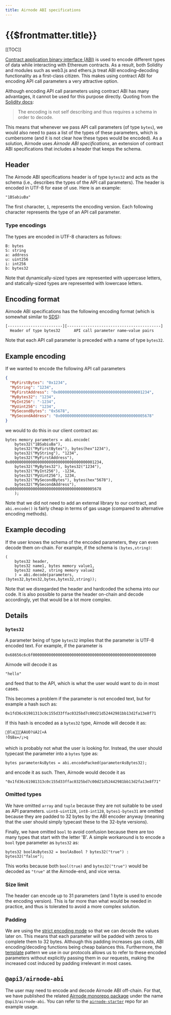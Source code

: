 ```yaml
---
title: Airnode ABI specifications
---
```


# {{$frontmatter.title}}

[[TOC]]

[Contract application binary interface (ABI)](https://docs.soliditylang.org/en/v0.6.12/abi-spec.html) is used to encode different types of data while interacting with Ethereum contracts.
As a result, both Solidity and modules such as web3.js and ethers.js treat ABI encoding–decoding functionality as a first-class citizen.
This makes using contract ABI for encoding API call parameters a very attractive option.

Although encoding API call parameters using contract ABI has many advantages, it cannot be used for this purpose directly.
Quoting from the [Solidity docs](https://docs.soliditylang.org/en/v0.6.12/abi-spec.html):
>The encoding is not self describing and thus requires a schema in order to decode.

This means that whenever we pass API call parameters (of type `bytes`), we would also need to pass a list of the types of these parameters, which is cumbersome (and it is not clear how these types would be encoded).
As a solution, Airnode uses *Airnode ABI specifications*, an extension of contract ABI specifications that includes a header that keeps the schema.

## Header

The Airnode ABI specifications header is of type `bytes32` and acts as the schema (i.e., describes the types of the API call parameters).
The header is encoded in UTF-8 for ease of use.
Here is an example:
```
"1BSabiuBa"
```
The first character, `1`, represents the encoding version.
Each following character represents the type of an API call parameter.

### Type encodings

The types are encoded in UTF-8 characters as follows:
```
B: bytes
S: string
a: address
u: uint256
i: int256
b: bytes32
```
Note that dynamically-sized types are represented with uppercase letters, and statically-sized types are represented with lowercase letters.

## Encoding format

Airnode ABI specifications has the following encoding format (which is somewhat similar to [SDS](https://github.com/antirez/sds)):

```
[------------------------][-----------------------------------------]
  Header of type bytes32      API call parameter name–value pairs
```

Note that each API call parameter is preceded with a name of type `bytes32`.

## Example encoding

If we wanted to encode the following API call parameters
```json
{
  "MyFirstBytes": "0x1234",
  "MyString": "1234",
  "MyFirstAddress": "0x0000000000000000000000000000000000001234",
  "MyBytes32": "1234",
  "MyInt256": "-1234",
  "MyUint256": "1234",
  "MySecondBytes": "0x5678",
  "MySecondAddress": "0x0000000000000000000000000000000000005678"
}
```

we would to do this in our client contract as:
```solidity
bytes memory parameters = abi.encode(
    bytes32("1BSabiuBa"),
    bytes32("MyFirstBytes"), bytes(hex"1234"),
    bytes32("MyString"), "1234",
    bytes32("MyFirstAddress"), 0x0000000000000000000000000000000000001234,
    bytes32("MyBytes32"), bytes32("1234"),
    bytes32("MyInt256"), -1234,
    bytes32("MyUint256"), 1234,
    bytes32("MySecondBytes"), bytes(hex"5678"),
    bytes32("MySecondAddress"), 0x0000000000000000000000000000000000005678
    );
```

Note that we did not need to add an external library to our contract, and `abi.encode()` is fairly cheap in terms of gas usage (compared to alternative encoding methods).

## Example decoding

If the user knows the schema of the encoded parameters, they can even decode them on-chain.
For example, if the schema is `(bytes,string)`:
```solidity
(
    bytes32 header,
    bytes32 name1, bytes memory value1,
    bytes32 name2, string memory value2
    ) = abi.decode(parameters, (bytes32,bytes32,bytes,bytes32,string));
```
Note that we disregarded the header and hardcoded the schema into our code.
It is also possible to parse the header on-chain and decode accordingly, yet that would be a lot more complex.

## Details

### `bytes32`

A parameter being of type `bytes32` implies that the parameter is UTF-8 encoded text.
For example, if the parameter is
```
0x68656c6c6f000000000000000000000000000000000000000000000000000000
```
Airnode will decode it as
```
"hello"
```
and feed that to the API, which is what the user would want to do in most cases.

This becomes a problem if the parameter is not encoded text, but for example a hash such as:
```
0x1fd36c61981313c0c155d33ffac0325bd7c00d21d52442981bb13d2fa13e8f71
```
If this hash is encoded as a `bytes32` type, Airnode will decode it as:
```
ÓlaÀÁUÓ?úÀ2[×À
!Õ$B±=/¡>q
```
which is probably not what the user is looking for.
Instead, the user should typecast the parameter into a `bytes` type as:
```solidity
bytes parameterAsBytes = abi.encodePacked(parameterAsBytes32);
```
and encode it as such.
Then, Airnode would decode it as
```
"0x1fd36c61981313c0c155d33ffac0325bd7c00d21d52442981bb13d2fa13e8f71"
```

### Omitted types

We have omitted `array` and `tuple` because they are not suitable to be used as API parameters.
`uint8-uint128`, `int8-int128`, `bytes1-bytes31` are omitted because they are padded to 32 bytes by the ABI encoder anyway (meaning that the user should simply typecast these to the 32-byte versions).

Finally, we have omitted `bool` to avoid confusion because there are too many types that start with the letter 'B'.
A simple workaround is to encode a `bool` type parameter as `bytes32` as: 
```solidity
bytes32 boolAsBytes32 = boolAsBool ? bytes32("true") : bytes32("false");
```
This works because both `bool(true)` and `bytes32("true")` would be decoded as `"true"` at the Airnode-end, and vice versa.

### Size limit

The header can encode up to 31 parameters (and 1 byte is used to encode the encoding version).
This is far more than what would be needed in practice, and thus is tolerated to avoid a more complex solution.

### Padding

We are using the [strict encoding mode](https://docs.soliditylang.org/en/v0.6.12/abi-spec.html#strict-encoding-mode) so that we can decode the values later on.
This means that each parameter will be padded with zeros to complete them to 32 bytes.
Although this padding increases gas costs, ABI encoding/decoding functions being cheap balances this.
Furthermore, the [template](/request-response-protocol/template.md) pattern we use in our protocols allows us to refer to these encoded parameters without explicitly passing them in our requests, making the increased cost induced by padding irrelevant in most cases.

## `@api3/airnode-abi`

The user may need to encode and decode Airnode ABI off-chain.
For that, we have published the related [Airnode monorepo package](https://github.com/api3dao/airnode/tree/master/packages/airnode-abi) under the name `@api3/airnode-abi`.
You can refer to the [`airnode-starter`](https://github.com/api3dao/airnode-starter/blob/9ec0e62b9d5edccd2b711250055b6bdb0cc049ef/scripts/make-request.js#L25) repo for an example usage.
